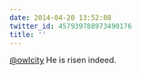 ```yaml
---
date: 2014-04-20 13:52:08
twitter_id: 457939788973490176
title: ''
---
```


<!-- Tweet at https://twitter.com/statuses/457873133341782016 is either deleted or protected. -->

[@owlcity](https://twitter.com/owlcity) He is risen indeed.
